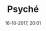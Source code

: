 ---
title: Psyché
menu: Psyché
created: 16-09-2017, 20:01
date: 16-10-2017, 20:01
modified: 16-10-2017, 20:01
base64_background: troisbarres
base64_itembackground: traditionalwomanclothing
svg_icon: goldenassdonkey
itempage: Blogposting
taxonomy:
    category: [blog, fr]
content:
    items:
       '@taxonomy':
         category: [psyche, fr]
    order:
        by: default
        dir: asc
    limit: 1
    pagination: true
header_image: false
breadcrumbs:
    enabled: false
simplesearch:
    enabled: false
metadata:
    description: ""
    keywords: "mythologie, Psyché, Culture de cour, Moyen-platonisme, Mystique, Magie, L'Âne d'or, Apulée, Cupidon, Dieu de l'Amour romain, Dieu de l'âme romain"
    image: psyche_700x870.jpg
    image_width: 700
    image_height: 870
    image_title: "Charles-Antoine Coypel, “Psyché abandonnée par l'Amour”"
    image_legend: "“Psyché abandonnée par l'Amour”, tableau de Charles-Antoine Coypel peint en 1730 d'après le « ballet-tragédie de Psyché » de Molière lui-même basé sur le « Récit d'Amour et Psyché », partie du roman « les Métamorphoses » appelé communément « l'Âne d'or » écrit par Apulée au IIème siècle."
    'twitter:card' : summary
significantlinks: ["https://fr.wikipedia.org/wiki/Apulée", "https://fr.wikipedia.org/wiki/Moyen-platonisme", "", ""]
specialty: ["mythologie", "Psyché", "Culture de cour", "Moyen-platonisme", "Mystique", "Magie", "L'Âne d'or", "Apulée", "Cupidon", "Dieu de l'Amour romain", "Dieu de l'âme romain"]
shortcode-core:
    active: true
sitemap:
   changefreq: weekly
   priority: 0.9
---